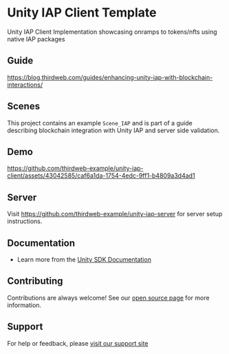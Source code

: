 # Unity IAP Client Template

Unity IAP Client Implementation showcasing onramps to tokens/nfts using native IAP packages

## Guide

https://blog.thirdweb.com/guides/enhancing-unity-iap-with-blockchain-interactions/

## Scenes

This project contains an example `Scene_IAP` and is part of a guide describing blockchain integration with Unity IAP and server side validation.

## Demo

https://github.com/thirdweb-example/unity-iap-client/assets/43042585/caf6a1da-1754-4edc-9ff1-b4809a3d4ad1

## Server

Visit https://github.com/thirdweb-example/unity-iap-server for server setup instructions.

## Documentation

- Learn more from the [Unity SDK Documentation](https://portal.thirdweb.com/unity)


## Contributing

Contributions are always welcome! See our [open source page](https://thirdweb.com/open-source) for more information. 


## Support 

For help or feedback, please [visit our support site](https://thirdweb.com/support)
